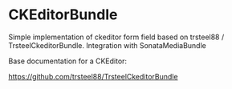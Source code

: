 CKEditorBundle
==============

Simple implementation of ckeditor form field based on trsteel88 / TrsteelCkeditorBundle. Integration with SonataMediaBundle

Base documentation for a CKEditor:

https://github.com/trsteel88/TrsteelCkeditorBundle
